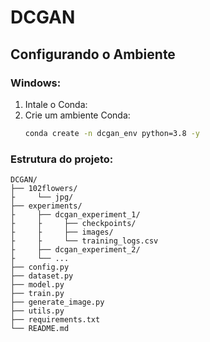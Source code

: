 # DCGAN

## Configurando o Ambiente

### Windows:

1. Intale o Conda:
2. Crie um ambiente Conda:
   ```bash
   conda create -n dcgan_env python=3.8 -y
   ```

### Estrutura do projeto:
``` plaintext
DCGAN/
├── 102flowers/
├     └── jpg/
├── experiments/
├     ├── dcgan_experiment_1/
├     ├     ├── checkpoints/
├     ├     ├── images/
├     ├     └── training_logs.csv
├     ├── dcgan_experiment_2/
├     └── ...
├── config.py
├── dataset.py
├── model.py
├── train.py
├── generate_image.py
├── utils.py
├── requirements.txt
└── README.md
```